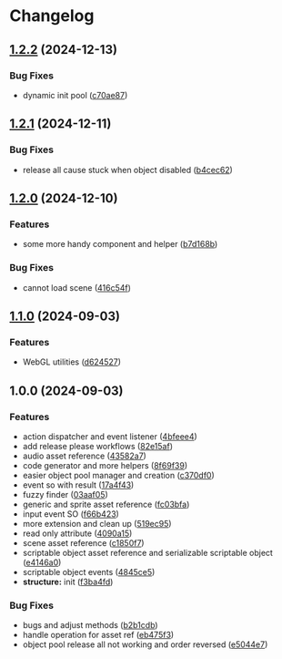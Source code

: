 # Changelog

## [1.2.2](https://github.com/h2v9696/UnityExtensionsCore/compare/v1.2.1...v1.2.2) (2024-12-13)


### Bug Fixes

* dynamic init pool ([c70ae87](https://github.com/h2v9696/UnityExtensionsCore/commit/c70ae874d24f961aaa61c53532a728074ba4c842))

## [1.2.1](https://github.com/h2v9696/UnityExtensionsCore/compare/v1.2.0...v1.2.1) (2024-12-11)


### Bug Fixes

* release all cause stuck when object disabled ([b4cec62](https://github.com/h2v9696/UnityExtensionsCore/commit/b4cec6239ddb1b0cce2a4d06ae89c235105a7341))

## [1.2.0](https://github.com/h2v9696/UnityExtensionsCore/compare/v1.1.0...v1.2.0) (2024-12-10)


### Features

* some more handy component and helper ([b7d168b](https://github.com/h2v9696/UnityExtensionsCore/commit/b7d168b23062b4c614ee5b1c3a6a1a00f999ec40))


### Bug Fixes

* cannot load scene ([416c54f](https://github.com/h2v9696/UnityExtensionsCore/commit/416c54fa49ffcc7014fc56b4f28eaaab1877e4e2))

## [1.1.0](https://github.com/h2v9696/UnityExtensionsCore/compare/v1.0.0...v1.1.0) (2024-09-03)


### Features

* WebGL utilities ([d624527](https://github.com/h2v9696/UnityExtensionsCore/commit/d62452773ff2c9ce28d07ad6005c56161de10c8b))

## 1.0.0 (2024-09-03)


### Features

* action dispatcher and event listener ([4bfeee4](https://github.com/h2v9696/UnityExtensionsCore/commit/4bfeee473db10764cdc5092bbaf04816cb8e4e7d))
* add release please workflows ([82e15af](https://github.com/h2v9696/UnityExtensionsCore/commit/82e15af57e0d25517614a4bc97a4f543cf6fa91c))
* audio asset reference ([43582a7](https://github.com/h2v9696/UnityExtensionsCore/commit/43582a70deb55890d4df2fbdbd205156845b12ef))
* code generator and more helpers ([8f69f39](https://github.com/h2v9696/UnityExtensionsCore/commit/8f69f39294b2aacb8fd87ba83b2763c97764d2ad))
* easier object pool manager and creation ([c370df0](https://github.com/h2v9696/UnityExtensionsCore/commit/c370df064a14a75436387fea5ff4fc082d2d9b3d))
* event so with result ([17a4f43](https://github.com/h2v9696/UnityExtensionsCore/commit/17a4f43f599484526230ba39461d4571ba190078))
* fuzzy finder ([03aaf05](https://github.com/h2v9696/UnityExtensionsCore/commit/03aaf05f3db3f7d4c457c5e0366d01f53ee39c01))
* generic and sprite asset reference ([fc03bfa](https://github.com/h2v9696/UnityExtensionsCore/commit/fc03bfab1878dfe45c0f8b16ce01a469d7115b8b))
* input event SO ([f66b423](https://github.com/h2v9696/UnityExtensionsCore/commit/f66b42371ba0d299a88f470be1e213f94831175d))
* more extension and clean up ([519ec95](https://github.com/h2v9696/UnityExtensionsCore/commit/519ec95366edf2e312c255f14246733d93c6d4cc))
* read only attribute ([4090a15](https://github.com/h2v9696/UnityExtensionsCore/commit/4090a153083ac30c7b398669ec6d21554bb7eb19))
* scene asset reference ([c1850f7](https://github.com/h2v9696/UnityExtensionsCore/commit/c1850f738502bd44369d3c44f40800d28b396bea))
* scriptable object asset reference and serializable scriptable object ([e4146a0](https://github.com/h2v9696/UnityExtensionsCore/commit/e4146a00cf2d9f952ef648a18946b344d1e2f216))
* scriptable object events ([4845ce5](https://github.com/h2v9696/UnityExtensionsCore/commit/4845ce549d83c22ee1ff55373620905c7158773e))
* **structure:** init ([f3ba4fd](https://github.com/h2v9696/UnityExtensionsCore/commit/f3ba4fd15891f965750e31e26830021da4834588))


### Bug Fixes

* bugs and adjust methods ([b2b1cdb](https://github.com/h2v9696/UnityExtensionsCore/commit/b2b1cdb98fdda0b1e301ff76359039b020dd0f95))
* handle operation for asset ref ([eb475f3](https://github.com/h2v9696/UnityExtensionsCore/commit/eb475f3ad45cf1ef865b665a2ddb63e5049965b9))
* object pool release all not working and order reversed ([e5044e7](https://github.com/h2v9696/UnityExtensionsCore/commit/e5044e7e2875480403c5e222ed8c38499f8cc770))
